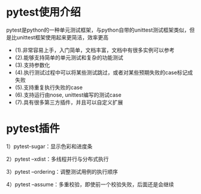 # pytest使用介绍

pytest是python的一种单元测试框架，与python自带的unittest测试框架类似，但是比unittest框架使用起来更简洁，效率更高

- (1).非常容易上手，入门简单，文档丰富，文档中有很多实例可以参考
- (2).能够支持简单的单元测试和复杂的功能测试
- (3).支持参数化
- (4).执行测试过程中可以将某些测试跳过，或者对某些预期失败的case标记成失败
- (5).支持重复执行失败的case
- (6).支持运行由nose, unittest编写的测试case
- (7).具有很多第三方插件，并且可以自定义扩展

# pytest插件

1）pytest-sugar：显示色彩和进度条

2）pytest –xdist：多线程并行与分布式执行

3）pytest –ordering：调整测试用例的执行顺序

4）pytest –assume：多重校验，即使前一个校验失败，后面还是会继续
